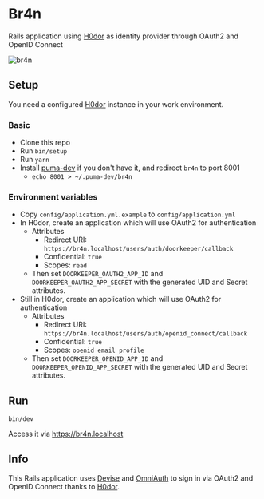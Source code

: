 # Br4n

Rails application using [H0dor](https://github.com/SebouChu/h0dor) as identity provider through OAuth2 and OpenID Connect

![br4n](https://user-images.githubusercontent.com/7761386/167664288-8b97fdde-e3dc-426a-964a-da816a8255e1.jpeg)

## Setup

You need a configured [H0dor](https://github.com/SebouChu/h0dor) instance in your work environment.

### Basic

- Clone this repo
- Run `bin/setup`
- Run `yarn`
- Install [puma-dev](https://github.com/puma/puma-dev) if you don't have it, and redirect `br4n` to port 8001
  - `echo 8001 > ~/.puma-dev/br4n`

### Environment variables

- Copy `config/application.yml.example` to `config/application.yml`
- In H0dor, create an application which will use OAuth2 for authentication
  - Attributes
    - Redirect URI: `https://br4n.localhost/users/auth/doorkeeper/callback`
    - Confidential: `true`
    - Scopes: `read`
  - Then set `DOORKEEPER_OAUTH2_APP_ID` and `DOORKEEPER_OAUTH2_APP_SECRET` with the generated UID and Secret attributes.
- Still in H0dor, create an application which will use OAuth2 for authentication
  - Attributes
    - Redirect URI: `https://br4n.localhost/users/auth/openid_connect/callback`
    - Confidential: `true`
    - Scopes: `openid email profile`
  - Then set `DOORKEEPER_OPENID_APP_ID` and `DOORKEEPER_OPENID_APP_SECRET` with the generated UID and Secret attributes.

## Run

```
bin/dev
```

Access it via https://br4n.localhost

## Info

This Rails application uses [Devise](https://github.com/heartcombo/devise) and [OmniAuth](https://github.com/doorkeeper-gem/doorkeeper) to sign in via OAuth2 and OpenID Connect thanks to [H0dor](https://github.com/SebouChu/h0dor).
